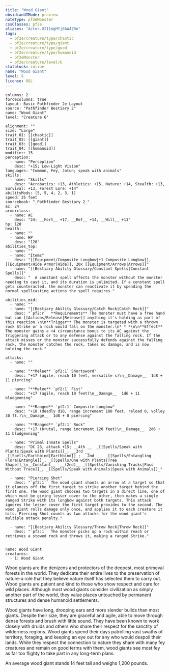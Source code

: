 ```yaml
---
title: "Wood Giant"
obsidianUIMode: preview
noteType: pf2eMonster
cssClasses: pf2e
aliases: "Actor.UII1mgMYj8AW4Z0n" 
tags:
  - pf2e/creature/type/chaotic
  - pf2e/creature/type/giant
  - pf2e/creature/type/good
  - pf2e/creature/type/humanoid
  - pf2eMonster
  - pf2e/creature/level/6
statblock: inline
name: "Wood Giant"
level: 6
license: OGL
---
```


```statblock
columns: 2
forcecolumns: true
layout: Basic Pathfinder 2e Layout
source: "Pathfinder Bestiary 2"
name: "Wood Giant"
level: "Creature 6"

alignment: ""
size: "Large"
trait_01: [[chaotic]]
trait_02: [[giant]]
trait_03: [[good]]
trait_04: [[humanoid]]
modifier: 15
perception:
  - name: "Perception"
    desc: "+15; Low-Light Vision"
languages: "Common, Fey, Jotun; speak with animals"
skills:
  - name: "Skills"
    desc: "Acrobatics: +13, Athletics: +15, Nature: +14, Stealth: +13, Survival: +13, Forest Lore: +14"
abilityMods: [5, 5, 4, 2, 3, 1]
speed: 35 feet
sourcebook: "_Pathfinder Bestiary 2_"
ac: 24
armorclass:
  - name: AC
    desc: "24; __Fort__ +17, __Ref__ +14, __Will__ +13"
hp: 120
health:
  - name: ""
  - name: HP
    desc: "120"
abilities_top:
  - name: ""
  - name: "Items"
    desc: "[[Equipment/Composite Longbow|+1 Composite Longbow]], [[Equipment/Hide Armor|Hide]], 20x [[Equipment/Arrows|Arrows]]"
  - name: "[[Bestiary Ability Glossary/Constant Spells|Constant Spells]]"
    desc: "  A constant spell affects the monster without the monster needing to cast it, and its duration is unlimited. If a constant spell gets counteracted, the monster can reactivate it by spending the normal spellcasting actions the spell requires."

abilities_mid:
  - name: ""
  - name: "[[Bestiary Ability Glossary/Catch Rock|Catch Rock]]"
    desc: "`pf2:r`  **Requirements** The monster must have a free hand but can [[Actions/Release|Release]] anything it's holding as part of this reaction.\n\n**Trigger** The monster is targeted with a thrown rock Strike or a rock would fall on the monster.\n* * *\n\n**Effect** The monster gains a +4 circumstance bonus to its AC against the triggering attack or to any defense against the falling rock. If the attack misses or the monster successfully defends against the falling rock, the monster catches the rock, takes no damage, and is now holding the rock."

attacks:
  - name: ""

  - name: "**Melee** `pf2:1` Shortsword"
    desc: "+17 (agile, reach 10 feet, versatile s)\n__Damage__  1d8 + 11 piercing"

  - name: "**Melee** `pf2:1` Fist"
    desc: "+17 (agile, reach 10 feet)\n__Damage__  1d6 + 11 bludgeoning"

  - name: "**Ranged** `pf2:1` Composite Longbow"
    desc: "+18 (deadly d10, range increment 100 feet, reload 0, volley 30 ft.)\n__Damage__  1d8 + 8 piercing"

  - name: "**Ranged** `pf2:1` Rock"
    desc: "+17 (brutal, range increment 120 feet)\n__Damage__  2d6 + 11 bludgeoning"

  - name: "Primal Innate Spells"
    desc: "DC 23, attack +15; __4th __  _[[Spells/Speak with Plants|Speak with Plants]]_; __3rd __  _[[Spells/Earthbind|Earthbind]]_; __2nd __  _[[Spells/Entangling Flora|Entangle]]_, _[[Spells/One with Plants|Tree Shape]]_\n__Constant__  __(2nd)__ _[[Spells/Vanishing Tracks|Pass Without Trace]]_, _[[Spells/Speak with Animals|Speak with Animals]]_"

  - name: "Piercing Shot"
    desc: "`pf2:1`  The wood giant shoots an arrow at a target so that it glances off the first target to strike another target behind the first one. The wood giant chooses two targets in a direct line, one of which must be giving lesser cover to the other, then makes a single ranged Strike with its longbow against both targets. This attack ignores the lesser cover the first target provides to the second. The wood giant rolls damage only once, and applies it to each creature it hits. Piercing Shot counts as two attacks for the wood giant's multiple attack penalty."

  - name: "[[Bestiary Ability Glossary/Throw Rock|Throw Rock]]"
    desc: "`pf2:1`  The monster picks up a rock within reach or retrieves a stowed rock and throws it, making a ranged Strike."
 
```

```encounter-table
name: Wood Giant
creatures:
  - 1: Wood Giant
```



Wood giants are the denizens and protectors of the deepest, most primeval forests in the world. They dedicate their entire lives to the preservation of nature-a role that they believe nature itself has selected them to carry out. Wood giants are patient and kind to those who show respect and care for wild places. Although most wood giants consider civilization as simply another part of the world, they value places untouched by permanent structures and dense humanoid settlements.

Wood giants have long, drooping ears and more slender builds than most giants. Despite their size, they are graceful and agile, able to move through dense forests and brush with little sound. They have been known to work closely with druids and others who share their respect for the sanctity of wilderness regions. Wood giants spend their days patrolling vast swaths of territory, foraging, and keeping an eye out for any who would despoil their lands. While they respect the connection to nature they share with many fey creatures and remain on good terms with them, wood giants see most fey as far too flighty to take part in any long-term plans.

An average wood giant stands 14 feet tall and weighs 1,200 pounds.
